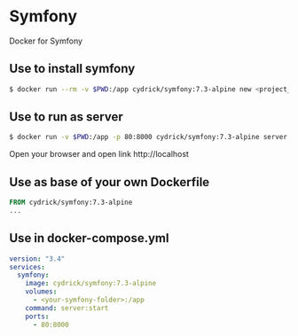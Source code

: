 # Symfony
Docker for Symfony

## Use to install symfony

```bash
$ docker run --rm -v $PWD:/app cydrick/symfony:7.3-alpine new <project_name> --full
```

## Use to run as server

```bash
$ docker run -v $PWD:/app -p 80:8000 cydrick/symfony:7.3-alpine server:start
```

Open your browser and open link http://localhost

## Use as base of your own Dockerfile

```Dockerfile
FROM cydrick/symfony:7.3-alpine
...
```

## Use in docker-compose.yml
```yaml
version: "3.4"
services:
  symfony:
    image: cydrick/symfony:7.3-alpine
    volumes:
      - <your-symfony-folder>:/app
    command: server:start
    ports:
      - 80:8000
```
